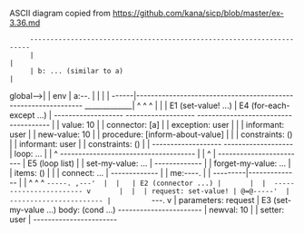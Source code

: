 ASCII diagram copied from https://github.com/kana/sicp/blob/master/ex-3.36.md


         ----------------------------------------------------------------------
         |                                                                    |
         | b: ... (similar to a)                                              |
global-->|                                                                    |
env      | a:--.                                                              |
         |     |                                                              |
         ------|---------------------------------------------------------------
  _____________| ^         ^                      ^
  |              |         | E1 (set-value! ...)  | E4 (for-each-except ...)
  |  -------------------  -------------------  -------------------------------------
  |  | value: 10       |  | connector: [a]  |  | exception:   user                 |
  |  | informant: user |  | new-value: 10   |  | procedure:   [inform-about-value] |
  |  | constraints: () |  | informant: user |  | constraints: ()                   |
  |  -------------------  -------------------  | loop: ...                         |
  |              ^                             -------------------------------------
  |              |                                ^
  |  ------------------------                     | E5 (loop list)
  |  | set-my-value: ...    |                  -------------
  |  | forget-my-value: ... |                  | items: () |
  |  | connect: ...         |                  -------------
  |  | me:----.             |
  |  ---------|--------------
  |           |  ^  ^   ^
  `-----. ,---'  |  |   | E2 (connector ...)
         |       |  |  -----------------------
         v       |  |  | request: set-value! |
         @=@-----'  |  -----------------------
         |          `---.
         v              |
parameters: request     | E3 (set-my-value ...)
body: (cond ...)       -----------------------
                       | newval: 10          |
                       | setter: user        |
                       -----------------------